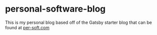 # personal-software-blog
This is my personal blog based off of the Gatsby starter blog that can be found at [per-soft.com](https://per-soft.com)